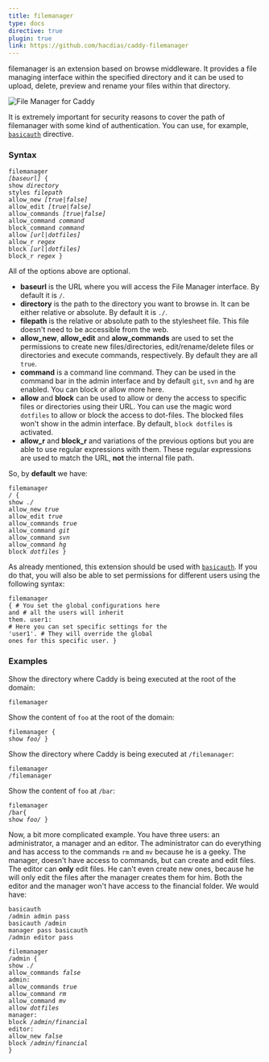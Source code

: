 ```yaml
---
title: filemanager
type: docs
directive: true
plugin: true
link: https://github.com/hacdias/caddy-filemanager
---
```


filemanager is an extension based on browse middleware. It provides a file managing interface within the specified directory and it can be used to upload, delete, preview and rename your files within that directory.

![File Manager for Caddy](/resources/images/middleware/filemanager.png)

It is extremely important for security reasons to cover the path of filemanager with some kind of authentication. You can use, for example, [`basicauth`](/docs/basicauth) directive.

### Syntax

<code class="block"><span class="hl-directive">filemanager</span> <span class="hl-arg"><i>[baseurl]</i></span> {
	<span class="hl-subdirective">show</span> 	        <i>directory</i>
	<span class="hl-subdirective">styles</span> 	    <i>filepath</i>
    <span class="hl-subdirective">allow_new</span>      <i>[true|false]</i>
    <span class="hl-subdirective">allow_edit</span>     <i>[true|false]</i>
    <span class="hl-subdirective">allow_commands</span> <i>[true|false]</i>
    <span class="hl-subdirective">allow_command</span>  <i>command</i>
    <span class="hl-subdirective">block_command</span>  <i>command</i>
    <span class="hl-subdirective">allow</span>          <i>[url|dotfiles]</i>
    <span class="hl-subdirective">allow_r</span>        <i>regex</i>
    <span class="hl-subdirective">block</span>          <i>[url|dotfiles]</i>
    <span class="hl-subdirective">block_r</span>        <i>regex</i>
}</code>

All of the options above are optional.

+	**baseurl** is the URL where you will access the File Manager interface. By default it is `/`.
+	**directory** is the path to the directory you want to browse in. It can be either relative or absolute. By default it is `./`.
+	**filepath** is the relative or absolute path to the stylesheet file. This file doesn't need to be accessible from the web.
+	**allow_new**, **allow_edit** and **alow_commands** are used to set the permissions to create new files/directories, edit/rename/delete files or directories and execute commands, respectively. By default they are all `true`.
+	**command** is a command line command. They can be used in the command bar in the admin interface and by default `git`, `svn` and `hg` are enabled. You can block or allow more here.
+	**allow** and **block** can be used to allow or deny the access to specific files or directories using their URL. You can use the magic word `dotfiles` to allow or block the access to dot-files. The blocked files won't show in the admin interface. By default, `block dotfiles` is activated.
+	**allow_r** and **block_r** and variations of the previous options but you are able to use regular expressions with them. These regular expressions are used to match the URL, **not** the internal file path.

So, by **default** we have:

<code class="block"><span class="hl-directive">filemanager</span> <span class="hl-arg">/</span> {
	<span class="hl-subdirective">show</span> 	        <i>./</i>
    <span class="hl-subdirective">allow_new</span>      <i>true</i>
    <span class="hl-subdirective">allow_edit</span>     <i>true</i>
    <span class="hl-subdirective">allow_commands</span> <i>true</i>
    <span class="hl-subdirective">allow_command</span>  <i>git</i>
	<span class="hl-subdirective">allow_command</span>  <i>svn</i>
	<span class="hl-subdirective">allow_command</span>  <i>hg</i>
    <span class="hl-subdirective">block</span>          <i>dotfiles</i>
}</code>

As already mentioned, this extension should be used with [`basicauth`](/docs/basicauth). If you do that, you will also be able to set permissions for different users using the following syntax:

<code class="block"><span class="hl-directive">filemanager</span></span> {
	<span class="hl-comment"># You set the global configurations here and</span>
	<span class="hl-comment"># all the users will inherit them.</span>
	<span class="hl-subdirective">user1:</span>
	<span class="hl-comment"># Here you can set specific settings for the 'user1'.</span>
	<span class="hl-comment"># They will override the global ones for this specific user.</span>
}</code>

### Examples

Show the directory where Caddy is being executed at the root of the domain:

<code class="block"><span class="hl-directive">filemanager</span></code>

Show the content of `foo` at the root of the domain:

<code class="block"><span class="hl-directive">filemanager</span> {
	<span class="hl-subdirective">show</span> <i>foo/</i>
}</code>

Show the directory where Caddy is being executed at `/filemanager`:

<code class="block"><span class="hl-directive">filemanager</span> <span class="hl-arg">/filemanager</span></code>

Show the content of `foo` at `/bar`:

<code class="block"><span class="hl-directive">filemanager</span> <span class="hl-arg">/bar</span>{
	<span class="hl-subdirective">show</span> 	<i>foo/</i>
}</code>

Now, a bit more complicated example. You have three users: an administrator, a manager and an editor. The administrator can do everything and has access to the commands `rm` and `mv` because he is a geeky. The manager, doesn't have access to commands, but can create and edit files. The editor can **only** edit files. He can't even create new ones, because he will only edit the files after the manager creates them for him. Both the editor and the manager won't have access to the financial folder. We would have:

<code class="block"><span class="hl-directive">basicauth</span> <span class="hl-arg">/admin admin pass</span>
<span class="hl-directive">basicauth</span> <span class="hl-arg">/admin manager pass</span>
<span class="hl-directive">basicauth</span> <span class="hl-arg">/admin editor pass</span>
<span class="hl-directive"></span>
<span class="hl-directive">filemanager</span> <span class="hl-arg">/admin</span> {
	<span class="hl-subdirective">show</span> 	        <i>./</i>
	<span class="hl-subdirective">allow_commands</span> <i>false</i>
	<span class="hl-subdirective">admin:</span>
	<span class="hl-subdirective">allow_commands</span> <i>true</i>
	<span class="hl-subdirective">allow_command</span>  <i>rm</i>
	<span class="hl-subdirective">allow_command</span>  <i>mv</i>
	<span class="hl-subdirective">allow</span>  		<i>dotfiles</i>
	<span class="hl-subdirective">manager:</span>
	<span class="hl-subdirective">block</span>  		<i>/admin/financial</i>
	<span class="hl-subdirective">editor:</span>
	<span class="hl-subdirective">allow_new</span>      <i>false</i>
	<span class="hl-subdirective">block</span>  		<i>/admin/financial</i>
}</code>
